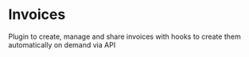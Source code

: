 # Invoices
Plugin to create, manage and share invoices with hooks to create them automatically on demand via API
